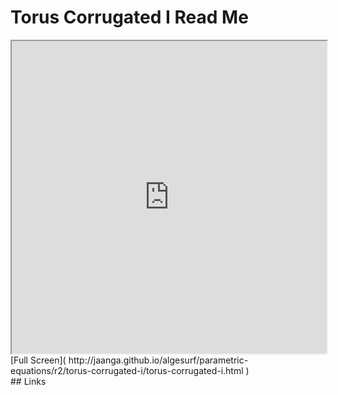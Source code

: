  Torus Corrugated I Read Me
===

<iframe src='http://jaanga.github.io/algesurf/parametric-equations/r2/torus-corrugated-i/torus-corrugated-i.html' width=100% height=500px >
There is an `iframe` here. It is not visible when viewed on github.com/algesurf. To view, please see 'Project Links' below.
</iframe>
[Full Screen]( http://jaanga.github.io/algesurf/parametric-equations/r2/torus-corrugated-i/torus-corrugated-i.html )
<br>
## Links 
<http://www.3d-meier.de/tut3/Seite172.html>  
